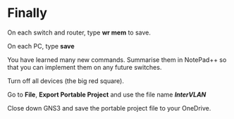 # Finally

On each switch and router, type **wr mem** to save.

On each PC, type **save**

You have learned many new commands. Summarise them in NotePad++ so that you can implement them on any future switches.

Turn off all devices (the big red square).

Go to **File**, **Export Portable Project** and use the file name _**InterVLAN**_

Close down GNS3 and save the portable project file to your OneDrive.

